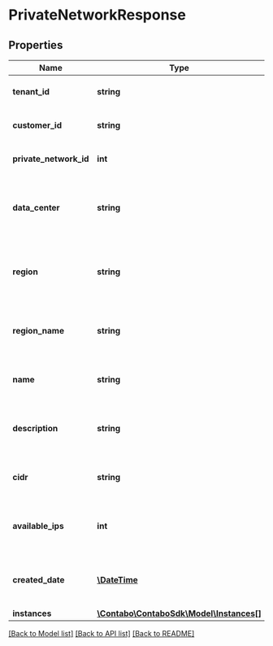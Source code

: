 # PrivateNetworkResponse

## Properties
Name | Type | Description | Notes
------------ | ------------- | ------------- | -------------
**tenant_id** | **string** | Your customer tenant id | 
**customer_id** | **string** | Your customer number | 
**private_network_id** | **int** | Private Network&#x27;s id | 
**data_center** | **string** | The data center where your Private Network is located | 
**region** | **string** | The slug of the region where your Private Network is located | 
**region_name** | **string** | The region where your Private Network is located | 
**name** | **string** | The name of the Private Network | 
**description** | **string** | The description of the Private Network | 
**cidr** | **string** | The cidr range of the Private Network | 
**available_ips** | **int** | The total available IPs of the Private Network | 
**created_date** | [**\DateTime**](\DateTime.md) | The creation date of the Private Network | 
**instances** | [**\Contabo\ContaboSdk\Model\Instances[]**](Instances.md) |  | 

[[Back to Model list]](../../README.md#documentation-for-models) [[Back to API list]](../../README.md#documentation-for-api-endpoints) [[Back to README]](../../README.md)

